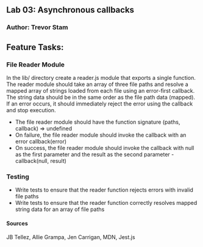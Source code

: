 ## Lab 03: Asynchronous callbacks

### Author: Trevor Stam

## Feature Tasks:

### File Reader Module

In the lib/ directory create a reader.js module that exports a single function. The reader module should take an array of three file paths and resolve a mapped array of strings loaded from each file using an error-first callback. The string data should be in the same order as the file path data (mapped). If an error occurs, it should immediately reject the error using the callback and stop execution.

- The file reader module should have the function signature (paths, callback) => undefined
- On failure, the file reader module should invoke the callback with an error callback(error)
- On success, the file reader module should invoke the callback with null as the first parameter and the result as the second parameter - callback(null, result)

### Testing
- Write tests to ensure that the reader function rejects errors with invalid file paths
- Write tests to ensure that the reader function correctly resolves mapped string data for an array of file paths


#### Sources
JB Tellez, Allie Grampa, Jen Carrigan, MDN, Jest.js